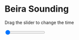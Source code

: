 <h1>Beira Sounding</h1>
<p>Drag the slider to change the time</p>

<div class="slidecontainer">
<input oninput='setImage(this)' class="slider" type="range" min="0" max="6" value="0" step="1" />
<img id='img'/>
</div>

<script>
var img = document.getElementById('img');
var img_array = ['/assets/images/skwt/skd_beira_wrfout_d01_2020-06-19_12:00:00.png',
'/assets/images/skwt/skd_beira_wrfout_d01_2020-06-19_18:00:00.png',
'/assets/images/skwt/skd_beira_wrfout_d01_2020-06-20_00:00:00.png',
'/assets/images/skwt/skd_beira_wrfout_d01_2020-06-20_06:00:00.png',
'/assets/images/skwt/skd_beira_wrfout_d01_2020-06-20_12:00:00.png',
'/assets/images/skwt/skd_beira_wrfout_d01_2020-06-20_18:00:00.png',];
function setImage(obj)
{
        var value = obj.value;
        img.src = img_array[value];

}
</script>

